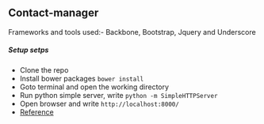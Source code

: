 ## Contact-manager
Frameworks and tools used:- Backbone, Bootstrap, Jquery and Underscore
##### Setup setps
- Clone the repo
- Install bower packages `bower install`
- Goto terminal and open the working directory
- Run python simple server, write `python -m SimpleHTTPServer`
- Open browser and write `http://localhost:8000/`
- [Reference](https://github.com/dmytroyarmak/backbone-contact-manager/blob/gh-pages/README.md#backbone-contact-manager)
